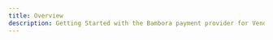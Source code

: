 ```yaml
---
title: Overview
description: Getting Started with the Bambora payment provider for Vendr, the eCommerce solution for Umbraco v8+
---
```


<work-in-progress />